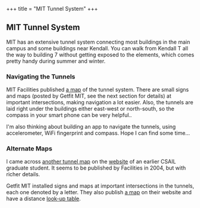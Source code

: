+++
title = "MIT Tunnel System"
+++

## MIT Tunnel System

MIT has an extensive tunnel system connecting most buildings in the main
campus and some buildings near Kendall. You can walk from Kendall T all the
way to building 7 without getting exposed to the elements, which comes pretty
handy during summer and winter.

### Navigating the Tunnels

MIT Facilities published [a map](http://web.mit.edu/facilities/maps/mit_Tunnel_map.pdf)
of the tunnel system. There are small signs and maps (posted by Getfit MIT, see the next section for details)
at important intersections, making navigation a lot easier. Also, the tunnels are laid right
under the buildings either east-west or north-south, so the compass in
your smart phone can be very helpful..

I'm also thinking about building an app to navigate the tunnels, using
accelerometer, WiFi fingerprint and compass. Hope I can find some time...

### Alternate Maps

I came across [another tunnel map](./mit_tunnels.pdf)
on the [website](http://people.csail.mit.edu/jrennie/mit_tunnels.pdf)
of an earlier CSAIL graduate student. It seems to be published by
Facilities in 2004, but with richer details.

Getfit MIT installed signs and maps at important intersections in the tunnels, each one denoted by a letter.
They also publish [a map](https://getfit.mit.edu/sites/default/files/resources/pdf/TunnelMapGetFit2011.pdf) on their website
and have a distance [look-up table](https://getfit.mit.edu/sites/default/files/resources/pdf/TunnelDistanceMatrix2011.pdf).

